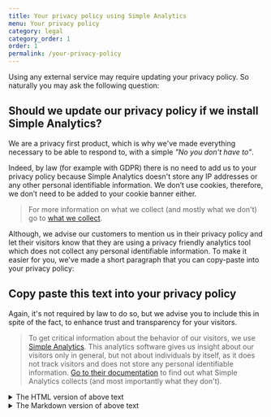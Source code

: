 ```yaml
---
title: Your privacy policy using Simple Analytics
menu: Your privacy policy
category: legal
category_order: 1
order: 1
permalink: /your-privacy-policy
---
```


Using any external service may require updating your privacy policy. So naturally you may ask the following question:

## Should we update our privacy policy if we install Simple Analytics?

We are a privacy first product, which is why we've made everything necessary to be able to respond to, with a simple _"No you don't have to"_.

Indeed, by law (for example with GDPR) there is no need to add us to your privacy policy because Simple Analytics doesn't store any IP addresses or any other personal identifiable information. We don’t use cookies, therefore, we don’t need to be added to your cookie banner either.

> For more information on what we collect (and mostly what we don't) go to [what we collect](https://docs.simpleanalytics.com/what-we-collect).

Although, we advise our customers to mention us in their privacy policy and let their visitors know that they are using a privacy friendly analytics tool which does not collect any personal identifiable information. To make it easier for you, we've made a short paragraph that you can copy-paste into your privacy policy:

## Copy paste this text into your privacy policy

Again, it's not required by law to do so, but we advise you to include this in spite of the fact, to enhance trust and transparency for your visitors.

> To get critical information about the behavior of our visitors, we use [Simple Analytics](https://simpleanalytics.com). This analytics software gives us insight about our visitors only in general, but not about individuals by itself, as it does not track visitors and does not store any personal identifiable information. [Go to their documentation](https://docs.simpleanalytics.com/what-we-collect) to find out what Simple Analytics collects (and most importantly what they don't).

<details class="nowrap">
   <summary>The HTML version of above text</summary>
   <div markdown="1">
Copy paste this into your privacy policy or send a link to this page to your developer.

<!-- prettier-ignore -->
```html
To get critical information about the behavior of our visitors, we use
<a href="https://simpleanalytics.com" target="_blank">Simple Analytics</a>. This
analytics software gives us insight about our visitors only in general, but not
about individuals per say, as it does not track visitors and does not store any
personal identifiable information.
<a href="https://docs.simpleanalytics.com/what-we-collect" target="_blank">Go
to their documentation</a> to find out what Simple Analytics collects (and most
importantly what they don't).
```

   </div>
</details>

<details class="nowrap">
   <summary>The Markdown version of above text</summary>
   <div markdown="1">
Copy paste this into your privacy policy or send a link to this page to your developer.

```markdown
To get critical information about the behavior of our visitors, we use [Simple Analytics](https://simpleanalytics.com). This analytics software gives us insight about our visitors only in general, but not about individuals per say, as it does not track visitors and does not store any personal identifiable information. [Go to their documentation](https://docs.simpleanalytics.com/what-we-collect) to find out what Simple Analytics collects (and most importantly what they don't).
```

   </div>
</details>
